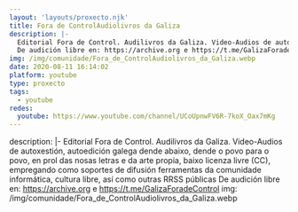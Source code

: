 ```yaml
---
layout: 'layouts/proxecto.njk'
title: Fora de ControlAudiolivros da Galiza
description: |-
  Editorial Fora de Control. Audilivros da Galiza. Video-Audios de autoxestión, autoedición galega dende abaixo, dende o povo para o povo, en prol das nosas letras e da arte propia, baixo licenza livre (CC), empregando como soportes de difusión ferramentas da comunidade informática, cultura libre, así como outras RRSS públicas
  De audición libre en: https://archive.org e https://t.me/GalizaForadeControl
img: /img/comunidade/Fora_de_ControlAudiolivros_da_Galiza.webp
date: 2020-08-11 16:14:02
platform: youtube
type: proxecto
tags:
  - youtube
redes:
  youtube: https://www.youtube.com/channel/UCoUpnwFV6R-7koX_Oax7mKg
---
```

description: |-
  Editorial Fora de Control. Audilivros da Galiza. Video-Audios de autoxestión, autoedición galega dende abaixo, dende o povo para o povo, en prol das nosas letras e da arte propia, baixo licenza livre (CC), empregando como soportes de difusión ferramentas da comunidade informática, cultura libre, así como outras RRSS públicas
  De audición libre en: https://archive.org e https://t.me/GalizaForadeControl
img: /img/comunidade/Fora_de_ControlAudiolivros_da_Galiza.webp
